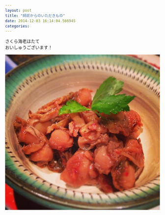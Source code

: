 ```yaml
---
layout: post
title: "師匠からのいただきもの"
date: 2014-12-03 16:14:04.566945
categories: 
---
```


さくら海老ほたて  
おいしゅうございます！

![師匠！](/assets/images/201408/10616295_942009932491786_589731134_n.jpg)


